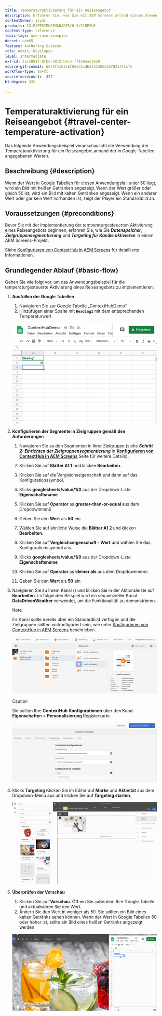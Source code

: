 ```yaml
---
title: Temperaturaktivierung für ein Reiseangebot
description: Erfahren Sie, wie Sie mit AEM Screens anhand dieses Anwendungsbeispiels die Verwendung der Temperaturaktivierung für ein Reiseangebot anhand der in Google Tabellen angegebenen Werte veranschaulichen.
contentOwner: jsyal
products: SG_EXPERIENCEMANAGER/6.5/SCREENS
content-type: reference
topic-tags: use-case-examples
docset: aem65
feature: Authoring Screens
role: Admin, Developer
level: Intermediate
exl-id: 2ec2891f-0fbe-4812-b3c4-ff160ead36b8
source-git-commit: 6643f4162c8f0ee7bcdb0fd3305d3978234f5cfd
workflow-type: tm+mt
source-wordcount: '447'
ht-degree: 33%

---
```


# Temperaturaktivierung für ein Reiseangebot {#travel-center-temperature-activation}

Das folgende Anwendungsbeispiel veranschaulicht die Verwendung der Temperaturaktivierung für ein Reiseangebot anhand der in Google Tabellen angegebenen Werten.

## Beschreibung {#description}

Wenn der Wert in Google Tabellen für diesen Anwendungsfall unter 50 liegt, wird ein Bild mit heißen Getränken angezeigt. Wenn der Wert größer oder gleich 50 ist, wird ein Bild mit kalten Getränken angezeigt. Wenn ein anderer Wert oder gar kein Wert vorhanden ist, zeigt der Player ein Standardbild an.

## Voraussetzungen {#preconditions}

Bevor Sie mit der Implementierung der temperaturgesteuerten Aktivierung eines Reiseangebots beginnen, erfahren Sie, wie Sie ***Datenspeicher***, ***Zielgruppensegmentierung*** und ***Targeting für Kanäle aktivieren*** in einem AEM Screens-Projekt.

Siehe [Konfigurieren von ContextHub in AEM Screens](configuring-context-hub.md) für detaillierte Informationen.

## Grundlegender Ablauf {#basic-flow}

Gehen Sie wie folgt vor, um das Anwendungsbeispiel für die temperaturgesteuerte Aktivierung eines Reiseangebots zu implementieren:

1. **Ausfüllen der Google Tabellen**

   1. Navigieren Sie zur Google Tabelle „ContextHubDemo“.
   1. Hinzufügen einer Spalte mit **`Heading1`** mit dem entsprechenden Temperaturwert.

   ![screen_shot_2019-05-08at112911am](assets/screen_shot_2019-05-08at112911am.png)

1. **Konfigurieren der Segmente in Zielgruppen gemäß den Anforderungen**

   1. Navigieren Sie zu den Segmenten in Ihrer Zielgruppe (siehe ***Schritt 2: Einrichten der Zielgruppensegmentierung*** in **[Konfigurieren von ContextHub in AEM Screens](configuring-context-hub.md)** Seite für weitere Details).

   1. Klicken Sie auf **Blätter A1 1** und klicken **Bearbeiten**.

   1. Klicken Sie auf die Vergleichseigenschaft und dann auf das Konfigurationssymbol.
   1. Klicks **googlesheets/value/1/0** aus der Dropdown-Liste **Eigenschaftsname**

   1. Klicken Sie auf **Operator** as **greater-than-or-equal** aus dem Dropdownmenü

   1. Geben Sie den **Wert** als **50** ein

   1. Wählen Sie auf ähnliche Weise die **Blätter A1 2** und klicken **Bearbeiten**.

   1. Klicken Sie auf **Vergleichseigenschaft - Wert** und wählen Sie das Konfigurationssymbol aus.
   1. Klicks **googlesheets/value/1/0** aus der Dropdown-Liste **Eigenschaftsname**

   1. Klicken Sie auf **Operator** as **kleiner als** aus dem Dropdownmenü

   1. Geben Sie den **Wert** als **50** ein

1. Navigieren Sie zu Ihrem Kanal () und klicken Sie in der Aktionsleiste auf **Bearbeiten**. Im folgenden Beispiel wird ein sequenzieller Kanal **DataDrivenWeather** verwendet, um die Funktionalität zu demonstrieren.

   >[!NOTE]
   >
   >Ihr Kanal sollte bereits über ein Standardbild verfügen und die Zielgruppen sollten vorkonfiguriert sein, wie unter [Konfigurieren von ContextHub in AEM Screens](configuring-context-hub.md) beschrieben.

   ![screen_shot_2019-05-08at113022am](assets/screen_shot_2019-05-08at113022am.png)

   >[!CAUTION]
   >
   >Sie sollten Ihre **ContextHub** **Konfigurationen** über den Kanal **Eigenschaften** > **Personalisierung** Registerkarte.

   ![screen_shot_2019-05-08at114106am](assets/screen_shot_2019-05-08at114106am.png)

1. Klicks **Targeting** Klicken Sie im Editor auf **Marke** und **Aktivität** aus dem Dropdown-Menü aus und klicken Sie auf **Targeting starten**.

   ![new_activity3](assets/new_activity3.gif)

1. **Überprüfen der Vorschau**

   1. Klicken Sie auf **Vorschau**. Öffnen Sie außerdem Ihre Google Tabelle und aktualisieren Sie den Wert.
   1. Ändern Sie den Wert in weniger als 50. Sie sollten ein Bild eines kalten Getränks sehen können. Wenn der Wert in Google Tabellen 50 oder höher ist, sollte ein Bild eines heißen Getränks angezeigt werden.

   ![result3](assets/result3.gif)
